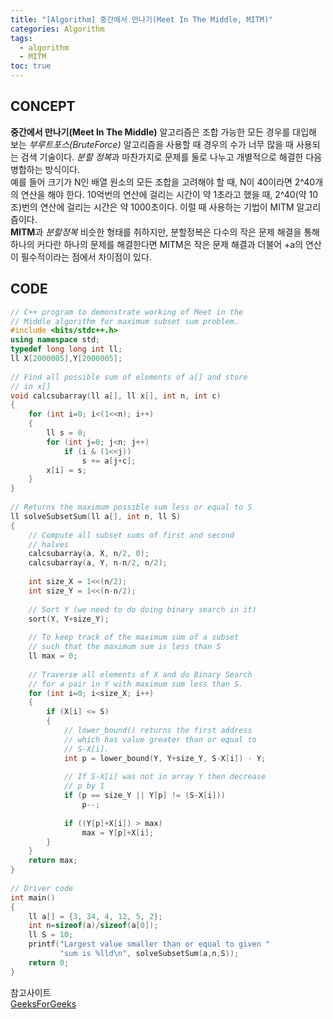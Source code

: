 ```yaml
---
title: "[Algorithm] 중간에서 만나기(Meet In The Middle, MITM)"
categories: Algorithm
tags:
  - algorithm
  - MITM
toc: true
---
```

## CONCEPT
**중간에서 만나기(Meet In The Middle)** 알고리즘은 조합 가능한 모든 경우를 대입해 보는 *부루트포스(BruteForce)* 알고리즘을 사용할 때 경우의 수가 너무 많을 때 사용되는 검색 기술이다. *분할 정복*과 마찬가지로 문제를 둘로 나누고 개별적으로 해결한 다음 병합하는 방식이다.   
예를 들어 크기가 N인 배열 원소의 모든 조합을 고려해야 할 때, N이 40이라면 2^40개의 연산을 해야 한다. 10억번의 연산에 걸리는 시간이 약 1초라고 했을 때, 2^40(약 10조)번의 연산에 걸리는 시간은 약 1000초이다. 이럴 때 사용하는 기법이 MITM 알고리즘이다.   
**MITM**과 *분할정복* 비슷한 형태를 취하지만, 분할정복은 다수의 작은 문제 해결을 통해 하나의 커다란 하나의 문제를 해결한다면 MITM은 작은 문제 해결과 더불어 +a의 연산이 필수적이라는 점에서 차이점이 있다.  

## CODE
```cpp
// C++ program to demonstrate working of Meet in the
// Middle algorithm for maximum subset sum problem.
#include <bits/stdc++.h>
using namespace std;
typedef long long int ll;
ll X[2000005],Y[2000005];
 
// Find all possible sum of elements of a[] and store
// in x[]
void calcsubarray(ll a[], ll x[], int n, int c)
{
    for (int i=0; i<(1<<n); i++)
    {
        ll s = 0;
        for (int j=0; j<n; j++)
            if (i & (1<<j))
                s += a[j+c];
        x[i] = s;
    }
}
 
// Returns the maximum possible sum less or equal to S
ll solveSubsetSum(ll a[], int n, ll S)
{
    // Compute all subset sums of first and second
    // halves
    calcsubarray(a, X, n/2, 0);
    calcsubarray(a, Y, n-n/2, n/2);
 
    int size_X = 1<<(n/2);
    int size_Y = 1<<(n-n/2);
 
    // Sort Y (we need to do doing binary search in it)
    sort(Y, Y+size_Y);
 
    // To keep track of the maximum sum of a subset
    // such that the maximum sum is less than S
    ll max = 0;
 
    // Traverse all elements of X and do Binary Search
    // for a pair in Y with maximum sum less than S.
    for (int i=0; i<size_X; i++)
    {
        if (X[i] <= S)
        {
            // lower_bound() returns the first address
            // which has value greater than or equal to
            // S-X[i].
            int p = lower_bound(Y, Y+size_Y, S-X[i]) - Y;
 
            // If S-X[i] was not in array Y then decrease
            // p by 1
            if (p == size_Y || Y[p] != (S-X[i]))
                p--;
 
            if ((Y[p]+X[i]) > max)
                max = Y[p]+X[i];
        }
    }
    return max;
}
 
// Driver code
int main()
{
    ll a[] = {3, 34, 4, 12, 5, 2};
    int n=sizeof(a)/sizeof(a[0]);
    ll S = 10;
    printf("Largest value smaller than or equal to given "
           "sum is %lld\n", solveSubsetSum(a,n,S));
    return 0;
}
```   
   
참고사이트   
[GeeksForGeeks](https://www.geeksforgeeks.org/meet-in-the-middle/?ref=gcse)